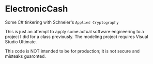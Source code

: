 # ElectronicCash
Some C# tinkering with Schneier's `Applied Cryptography`

This is just an attempt to apply some actual software engineering to a project I did for a class previously. The modeling 
project requires Visual Studio Ultimate. 

This code is NOT intended to be for production; it is not secure and misteaks guaronted. 
